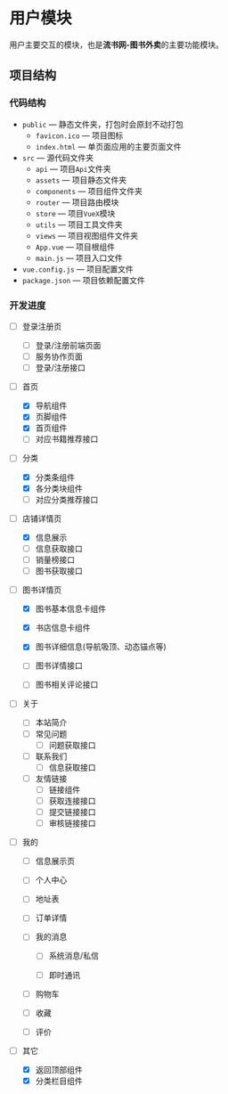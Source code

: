 # 用户模块

用户主要交互的模块，也是**流书网-图书外卖**的主要功能模块。

## 项目结构

### 代码结构

- `public` — 静态文件夹，打包时会原封不动打包
  - `favicon.ico` — 项目图标
  - `index.html` — 单页面应用的主要页面文件
- `src` — 源代码文件夹
  - `api` — 项目`Api`文件夹
  - `assets` — 项目静态文件夹
  - `components` — 项目组件文件夹
  - `router` — 项目路由模块
  - `store` — 项目`VueX`模块
  - `utils` — 项目工具文件夹
  - `views` — 项目视图组件文件夹
  - `App.vue` — 项目根组件
  - `main.js` — 项目入口文件
- `vue.config.js` — 项目配置文件
- `package.json` — 项目依赖配置文件

### 开发进度

- [ ] 登录注册页
  - [ ] 登录/注册前端页面
  - [ ] 服务协作页面
  - [ ] 登录/注册接口
  
- [ ] 首页
  - [x] 导航组件
  - [x] 页脚组件
  - [x] 首页组件
  - [ ] 对应书籍推荐接口
  
- [ ] 分类
  - [x] 分类条组件
  - [x] 各分类块组件
  - [ ] 对应分类推荐接口
  
- [ ] 店铺详情页
  - [x] 信息展示
  - [ ] 信息获取接口
  - [ ] 销量榜接口
  - [ ] 图书获取接口
  
- [ ] 图书详情页

  - [x] 图书基本信息卡组件
  - [x] 书店信息卡组件
  - [x] 图书详细信息(导航吸顶、动态锚点等)

  - [ ] 图书详情接口
  - [ ] 图书相关评论接口

- [ ] 关于

  - [ ] 本站简介
  - [ ] 常见问题
    - [ ] 问题获取接口
  - [ ] 联系我们
    - [ ] 信息获取接口
  - [ ] 友情链接
    - [ ] 链接组件
    - [ ] 获取连接接口
    - [ ] 提交链接接口
    - [ ] 审核链接接口
  
- [ ] 我的

  - [ ] 信息展示页

  - [ ] 个人中心

  - [ ] 地址表

  - [ ] 订单详情

  - [ ] 我的消息

    - [ ] 系统消息/私信

    - [ ] 即时通讯

  - [ ] 购物车

  - [ ] 收藏

  - [ ] 评价
  
- [ ] 其它
  - [x] 返回顶部组件
  - [x] 分类栏目组件
